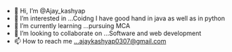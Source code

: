 - 👋 Hi, I’m @Ajay_kashyap
- 👀 I’m interested in ...Coidng I have good hand in java as well as in python
- 🌱 I’m currently learning ...pursuing MCA
- 💞️ I’m looking to collaborate on ...Software and web development
- 📫 How to reach me ...ajaykashyap0307@gmail.com 

<!---
Ajaykshyp/Ajaykshyp is a repository✨ special ✨ repository because its `README.md` (this file) appears on your GitHub profile.
You can click the Preview link to take a look at your changes.
--->
